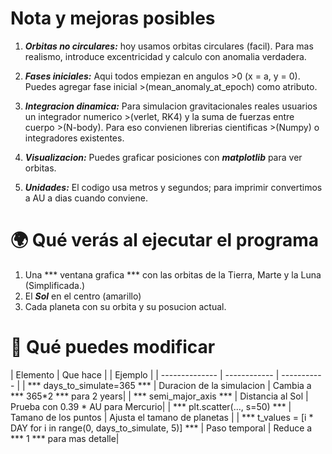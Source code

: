 # Nota y mejoras posibles

1. ***Orbitas no circulares:*** hoy usamos orbitas circulares (facil). Para mas realismo, introduce excentricidad y calculo con anomalia verdadera.

2. ***Fases iniciales:*** Aqui todos empiezan en angulos >0 (x = a, y = 0). Puedes agregar fase inicial >(mean_anomaly_at_epoch) como atributo.

3. ***Integracion dinamica:*** Para simulacion gravitacionales reales usuarios un integrador numerico >(verlet, RK4) y la suma de fuerzas entre cuerpo >(N-body). Para eso convienen librerias cientificas >(Numpy) o integradores existentes.

4. ***Visualizacion:*** Puedes graficar posiciones con ***matplotlib*** para ver orbitas.

5. ***Unidades:*** El codigo usa metros y segundos; para imprimir convertimos a AU a dias cuando conviene.

# 🌍 Qué verás al ejecutar el programa
1. Una *** ventana grafica *** con las orbitas de la Tierra, Marte y la Luna (Simplificada.)
2. El ***Sol*** en el centro (amarillo)
3. Cada planeta con su orbita y su posucion actual.

# 🔬 Qué puedes modificar

| Elemento | Que hace | | Ejemplo |
| -------------- | ------------ | ----------- |
| *** days_to_simulate=365 *** | Duracion de la simulacion | Cambia a *** 365*2 *** para 2 years|
| *** semi_major_axis *** | Distancia al Sol | Prueba con 0.39 * AU para Mercurio|
| *** plt.scatter(..., s=50) *** | Tamano de los puntos | Ajusta el tamano de planetas |
| *** t_values = [i * DAY for i in range(0, days_to_simulate, 5)] *** | Paso temporal | Reduce a *** 1 *** para mas detalle|

